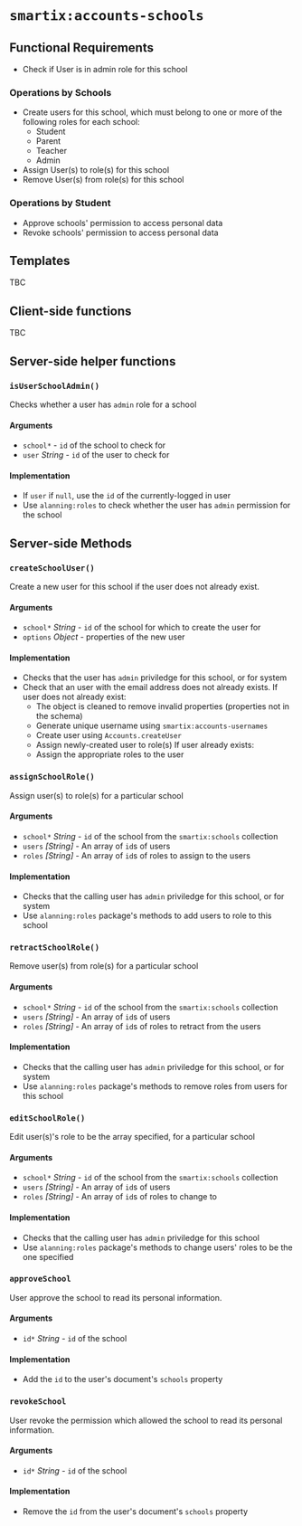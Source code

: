 # `smartix:accounts-schools`

## Functional Requirements

* Check if User is in admin role for this school

### Operations by Schools

* Create users for this school, which must belong to one or more of the following roles for each school:
  * Student
  * Parent
  * Teacher
  * Admin
* Assign User(s) to role(s) for this school
* Remove User(s) from role(s) for this school

### Operations by Student

* Approve schools' permission to access personal data
* Revoke schools' permission to access personal data

## Templates

TBC

## Client-side functions

TBC

## Server-side helper functions

### `isUserSchoolAdmin()`

Checks whether a user has `admin` role for a school

#### Arguments

* `school*` - `id` of the school to check for
* `user` *String* - `id` of the user to check for

#### Implementation

* If `user` if `null`, use the `id` of the currently-logged in user
* Use `alanning:roles` to check whether the user has `admin` permission for the school

## Server-side Methods

### `createSchoolUser()`

Create a new user for this school if the user does not already exist.

#### Arguments

* `school*` *String* - `id` of the school for which to create the user for
* `options` *Object* - properties of the new user

#### Implementation

* Checks that the user has `admin` priviledge for this school, or for system
* Check that an user with the email address does not already exists.
  If user does not already exist:
    * The object is cleaned to remove invalid properties (properties not in the schema)
    * Generate unique username using `smartix:accounts-usernames`
    * Create user using `Accounts.createUser`
    * Assign newly-created user to role(s)
  If user already exists:
    * Assign the appropriate roles to the user

### `assignSchoolRole()`

Assign user(s) to role(s) for a particular school

#### Arguments

* `school*` *String* - `id` of the school from the `smartix:schools` collection
* `users` *[String]* - An array of `id`s of users
* `roles` *[String]* - An array of `id`s of roles to assign to the users

#### Implementation

* Checks that the calling user has `admin` priviledge for this school, or for system
* Use `alanning:roles` package's methods to add users to role to this school

### `retractSchoolRole()`

Remove user(s) from role(s) for a particular school

#### Arguments

* `school*` *String* - `id` of the school from the `smartix:schools` collection
* `users` *[String]* - An array of `id`s of users
* `roles` *[String]* - An array of `id`s of roles to retract from the users

#### Implementation

* Checks that the calling user has `admin` priviledge for this school, or for system
* Use `alanning:roles` package's methods to remove roles from users for this school

### `editSchoolRole()`

Edit user(s)'s role to be the array specified, for a particular school

#### Arguments

* `school*` *String* - `id` of the school from the `smartix:schools` collection
* `users` *[String]* - An array of `id`s of users
* `roles` *[String]* - An array of `id`s of roles to change to

#### Implementation

* Checks that the calling user has `admin` priviledge for this school
* Use `alanning:roles` package's methods to change users' roles to be the one specified

### `approveSchool`

User approve the school to read its personal information.

#### Arguments

* `id*` *String* - `id` of the school

#### Implementation

* Add the `id` to the user's document's `schools` property

### `revokeSchool`

User revoke the permission which allowed the school to read its personal information.

#### Arguments

* `id*` *String* - `id` of the school

#### Implementation

* Remove the `id` from the user's document's `schools` property